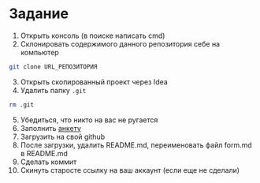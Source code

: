 # Задание

1. Открыть консоль (в поиске написать cmd)
2. Склонировать содержимого данного репозитория себе на компьютер

```bash
git clone URL_РЕПОЗИТОРИЯ
```

3. Открыть скопированный проект через Idea
4. Удалить папку `.git`

```bash
rm .git
```

5. Убедиться, что никто на вас не ругается
6. Заполнить [анкету](form.md)
7. Загрузить на свой github
8. После загрузки, удалить README.md, переименовать файл form.md в README.md 
9. Сделать коммит
10. Скинуть старосте ссылку на ваш аккаунт (если еще не сделали)
